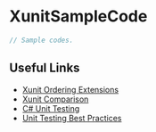 # XunitSampleCode

```C#
// Sample codes.
```


## Useful Links
* [Xunit Ordering Extensions](https://github.com/tomaszeman/Xunit.Extensions.Ordering#notes)
* [Xunit Comparison](https://xunit.net/docs/comparisons#note3)
* [C# Unit Testing](https://docs.microsoft.com/en-us/dotnet/core/testing/unit-testing-with-dotnet-test)
* [Unit Testing Best Practices](https://docs.microsoft.com/en-us/dotnet/core/testing/unit-testing-best-practices)
